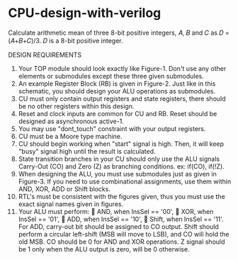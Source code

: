 # CPU-design-with-verilog


Calculate arithmetic mean of three 8-bit positive integers, 𝐴, 𝐵 and 𝐶 as 𝐷 = 
(𝐴+𝐵+𝐶)/3. 𝐷 is a 8-bit positive integer.



DESIGN REQUIREMENTS
1) Your TOP module should look exactly like Figure-1. Don't use any other elements or
submodules except these three given submodules.
2) An example Register Block (RB) is given in Figure-2. Just like in this schematic, you should design
your ALU operations as submodules.
3) CU must only contain output registers and state registers, there should be no other registers
within this design.
4) Reset and clock inputs are common for CU and RB. Reset should be designed as asynchronous
active-1.
5) You may use "dont_touch" constraint with your output registers.
6) CU must be a Moore type machine.
7) CU should begin working when "start" signal is high. Then, it will keep "busy" signal high until
the result is calculated.
8) State transition branches in your CU should only use the ALU signals Carry-Out (CO) and Zero
(Z) as branching conditions. ex: if(CO), if(!Z).
9) When designing the ALU, you must use submodules just as given in Figure-3. If you need to use
combinational assignments, use them within AND, XOR, ADD or Shift blocks.
10) RTL's must be consistent with the figures given, thus you must use the exact signal names given
in figures.
11) Your ALU must perform:
 AND, when InsSel == '00',
 XOR, when InsSel == '01',
 ADD, when InsSel == '10',
 Shift, when InsSel == '11'.
For ADD, carry-out bit should be assigned to CO output. Shift should perform a circular left-shift
(MSB will move to LSB), and CO will hold the old MSB. CO should be 0 for AND and XOR
operations. Z signal should be 1 only when the ALU output is zero, will be 0 otherwise. 
